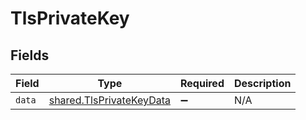 # TlsPrivateKey


## Fields

| Field                                                                | Type                                                                 | Required                                                             | Description                                                          |
| -------------------------------------------------------------------- | -------------------------------------------------------------------- | -------------------------------------------------------------------- | -------------------------------------------------------------------- |
| `data`                                                               | [shared.TlsPrivateKeyData](../../models/shared/tlsprivatekeydata.md) | :heavy_minus_sign:                                                   | N/A                                                                  |